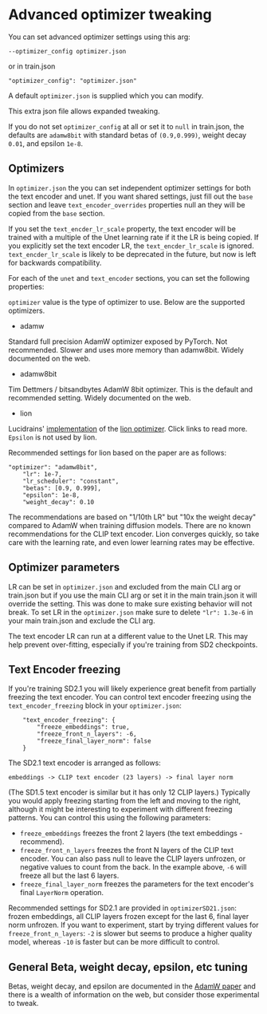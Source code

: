 # Advanced optimizer tweaking

You can set advanced optimizer settings using this arg:

    --optimizer_config optimizer.json

or in train.json 

    "optimizer_config": "optimizer.json"

A default `optimizer.json` is supplied which you can modify.

This extra json file allows expanded tweaking.  

If you do not set `optimizer_config` at all or set it to `null` in train.json, the defaults are `adamw8bit` with standard betas of `(0.9,0.999)`, weight decay `0.01`, and epsilon `1e-8`. 

## Optimizers

In `optimizer.json` the you can set independent optimizer settings for both the text encoder and unet.  If you want shared settings, just fill out the `base` section and leave `text_encoder_overrides` properties null an they will be copied from the `base` section.

If you set the `text_encder_lr_scale` property, the text encoder will be trained with a multiple of the Unet learning rate if it the LR is being copied.  If you explicitly set the text encoder LR, the `text_encder_lr_scale` is ignored.  `text_encder_lr_scale` is likely to be deprecated in the future, but now is left for backwards compatibility. 

For each of the `unet` and `text_encoder` sections, you can set the following properties:

`optimizer` value is the type of optimizer to use. Below are the supported optimizers.

* adamw

Standard full precision AdamW optimizer exposed by PyTorch.  Not recommended.  Slower and uses more memory than adamw8bit.  Widely documented on the web.

* adamw8bit

Tim Dettmers / bitsandbytes AdamW 8bit optimizer.  This is the default and recommended setting.  Widely documented on the web.

* lion

Lucidrains' [implementation](https://github.com/lucidrains/lion-pytorch) of the [lion optimizer](https://arxiv.org/abs/2302.06675).  Click links to read more.  `Epsilon` is not used by lion.

Recommended settings for lion based on the paper are as follows:

    "optimizer": "adamw8bit",
        "lr": 1e-7,
        "lr_scheduler": "constant",
        "betas": [0.9, 0.999],
        "epsilon": 1e-8,
        "weight_decay": 0.10

The recommendations are based on "1/10th LR" but "10x the weight decay" compared to AdamW when training diffusion models.  There are no known recommendations for the CLIP text encoder.  Lion converges quickly, so take care with the learning rate, and even lower learning rates  may be effective. 

## Optimizer parameters

LR can be set in `optimizer.json` and excluded from the main CLI arg or train.json but if you use the main CLI arg or set it in the main train.json it will override the setting. This was done to make sure existing behavior will not break.  To set LR in the `optimizer.json` make sure to delete `"lr": 1.3e-6` in your main train.json and exclude the CLI arg.

The text encoder LR can run at a different value to the Unet LR. This may help prevent over-fitting, especially if you're training from SD2 checkpoints. 

## Text Encoder freezing

If you're training SD2.1 you will likely experience great benefit from partially freezing the text encoder. You can control text encoder freezing using the `text_encoder_freezing` block in your `optimizer.json`:

```
    "text_encoder_freezing": {
        "freeze_embeddings": true,
        "freeze_front_n_layers": -6,
        "freeze_final_layer_norm": false
    }
```

The SD2.1 text encoder is arranged as follows:

```
embeddings -> CLIP text encoder (23 layers) -> final layer norm
```

(The SD1.5 text encoder is similar but it has only 12 CLIP layers.) Typically you would apply freezing starting from the left and moving to the right, although it might be interesting to experiment with different freezing patterns. You can control this using the following parameters:  

* `freeze_embeddings` freezes the front 2 layers (the text embeddings - recommend). 
* `freeze_front_n_layers` freezes the front N layers of the CLIP text encoder. You can also pass null to leave the CLIP layers unfrozen, or negative values to count from the back. In the example above, `-6` will freeze all but the last 6 layers.
* `freeze_final_layer_norm` freezes the parameters for the text encoder's final `LayerNorm` operation.

Recommended settings for SD2.1 are provided in `optimizerSD21.json`: frozen embeddings, all CLIP layers frozen except for the last 6, final layer norm unfrozen. If you want to experiment, start by trying different values for `freeze_front_n_layers`: `-2` is slower but seems to produce a higher quality model, whereas `-10` is faster but can be more difficult to control. 

## General Beta, weight decay, epsilon, etc tuning

Betas, weight decay, and epsilon are documented in the [AdamW paper](https://arxiv.org/abs/1711.05101) and there is a wealth of information on the web, but consider those experimental to tweak.  
